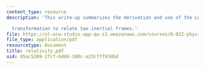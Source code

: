 ```yaml
---
content_type: resource
description: 'This write-up summarizes the derivation and use of the Lorentz

  transformation to relate two inertial frames.'
file: https://ol-ocw-studio-app-qa.s3.amazonaws.com/courses/8-022-physics-ii-electricity-and-magnetism-fall-2004/05ac52892fcfbdd43d0ca23cf7f93dbd_relativity.pdf
file_type: application/pdf
resourcetype: Document
title: relativity.pdf
uid: 05ac5289-2fcf-bdd4-3d0c-a23cf7f93dbd
---
```

